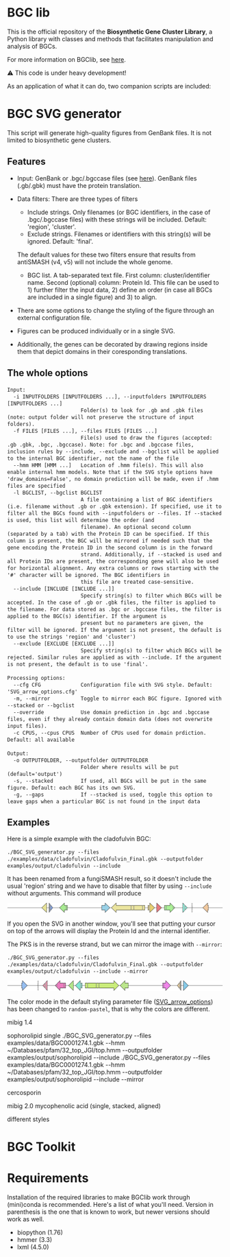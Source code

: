 # BGC lib

This is the official repository of the **Biosynthetic Gene Cluster Library**, a Python library with classes and methods that facilitates manipulation and analysis of BGCs.

For more information on BGClib, see [here](./BGClib/Readme.md).

:warning: This code is under heavy development!

As an application of what it can do, two companion scripts are included:

# BGC SVG generator

This script will generate high-quality figures from GenBank files. It is not limited to biosynthetic gene clusters.

## Features

* Input: GenBank or .bgc/.bgccase files (see [here](#bgc_toolkit)). GenBank files (.gb/.gbk) must have the protein translation.
* Data filters: There are three types of filters
  - Include strings. Only filenames (or BGC identifiers, in the case of .bgc/.bgccase files) with these strings will be included. Default: 'region', 'cluster'.
  - Exclude strings. Filenames or identifiers with this string(s) will be ignored. Default: 'final'. 
  
  The default values for these two filters ensure that results from antiSMASH (v4, v5) will not include the whole genome.
  
  - BGC list. A tab-separated text file. First column: cluster/identifier name. Second (optional) column: Protein Id. This file can be used to 1) further filter the input data, 2) define an order (in case all BGCs are included in a single figure) and 3) to align.
  
* There are some options to change the styling of the figure through an external configuration file.
* Figures can be produced individually or in a single SVG.
* Additionally, the genes can be decorated by drawing regions inside them that depict domains in their coresponding translations. 

## The whole options

```
Input:
  -i INPUTFOLDERS [INPUTFOLDERS ...], --inputfolders INPUTFOLDERS [INPUTFOLDERS ...]
                        Folder(s) to look for .gb and .gbk files (note: output folder will not preserve the structure of input folders).
  -f FILES [FILES ...], --files FILES [FILES ...]
                        File(s) used to draw the figures (accepted: .gb .gbk, .bgc, .bgccase). Note: for .bgc and .bgccase files, inclusion rules by --include, --exclude and --bgclist will be applied to the internal BGC identifier, not the name of the file
  --hmm HMM [HMM ...]   Location of .hmm file(s). This will also enable internal hmm models. Note that if the SVG style options have 'draw_domains=False', no domain prediction will be made, even if .hmm files are specified
  -l BGCLIST, --bgclist BGCLIST
                        A file containing a list of BGC identifiers (i.e. filename without .gb or .gbk extension). If specified, use it to filter all the BGCs found with --inputfolders or --files. If --stacked is used, this list will determine the order (and
                        filename). An optional second column (separated by a tab) with the Protein ID can be specified. If this column is present, the BGC will be mirrored if needed such that the gene encoding the Protein ID in the second column is in the forward
                        strand. Additionally, if --stacked is used and all Protein IDs are present, the corresponding gene will also be used for horizontal alignment. Any extra columns or rows starting with the '#' character will be ignored. The BGC identifiers in
                        this file are treated case-sensitive.
  --include [INCLUDE [INCLUDE ...]]
                        Specify string(s) to filter which BGCs will be accepted. In the case of .gb or .gbk files, the filter is applied to the filename. For data stored as .bgc or .bgccase files, the filter is applied to the BGC(s) identifier. If the argument is
                        present but no parameters are given, the filter will be ignored. If the argument is not present, the default is to use the strings 'region' and 'cluster')
  --exclude [EXCLUDE [EXCLUDE ...]]
                        Specify string(s) to filter which BGCs will be rejected. Similar rules are applied as with --include. If the argument is not present, the default is to use 'final'.

Processing options:
  --cfg CFG             Configuration file with SVG style. Default: 'SVG_arrow_options.cfg'
  -m, --mirror          Toggle to mirror each BGC figure. Ignored with --stacked or --bgclist
  --override            Use domain prediction in .bgc and .bgccase files, even if they already contain domain data (does not overwrite input files).
  -c CPUS, --cpus CPUS  Number of CPUs used for domain prdiction. Default: all available

Output:
  -o OUTPUTFOLDER, --outputfolder OUTPUTFOLDER
                        Folder where results will be put (default='output')
  -s, --stacked         If used, all BGCs will be put in the same figure. Default: each BGC has its own SVG.
  -g, --gaps            If --stacked is used, toggle this option to leave gaps when a particular BGC is not found in the input data
```

## Examples

Here is a simple example with the cladofulvin BGC:

```
./BGC_SVG_generator.py --files ./examples/data/cladofulvin/Cladofulvin_Final.gbk --outputfolder examples/output/cladofulvin --include
```

It has been renamed from a fungiSMASH result, so it doesn't include the usual 'region' string and we have to disable that filter by using `--include` without arguments. This command will produce

![Cladofulvin_Final](examples/output/cladofulvin/Cladofulvin_Final.svg "Cladofulvin. color_mode=random-pastel")

If you open the SVG in another window, you'll see that putting your cursor on top of the arrows will display the Protein Id and the internal identifier.

The PKS is in the reverse strand, but we can mirror the image with `--mirror`:

```
./BGC_SVG_generator.py --files ./examples/data/cladofulvin/Cladofulvin_Final.gbk --outputfolder examples/output/cladofulvin --include --mirror
```

![Cladofulvin_Final mirrored](examples/output/cladofulvin/Cladofulvin_Final_m.svg "Cladofulvin mirrored. color_mode=random-pastel")

The color mode in the default styling parameter file ([SVG_arrow_options](./SVG_arrow_options.cfg)) has been changed to `random-pastel`, that is why the colors are different.

mibig 1.4

sophorolipid single
./BGC_SVG_generator.py --files examples/data/BGC0001274.1.gbk --hmm ~/Databases/pfam/32_top_JGI/top.hmm --outputfolder examples/output/sophorolipid --include
./BGC_SVG_generator.py --files examples/data/BGC0001274.1.gbk --hmm ~/Databases/pfam/32_top_JGI/top.hmm --outputfolder examples/output/sophorolipid --include --mirror

cercosporin

mibig 2.0
mycophenolic acid (single, stacked, aligned)

different styles

# BGC Toolkit

# Requirements

Installation of the required libraries to make BGClib work through (mini)conda is recommended. Here's a list of what you'll need. Version in parenthesis is the one that is known to work, but newer versions should work as well.

* biopython (1.76)
* hmmer (3.3)
* lxml (4.5.0)
